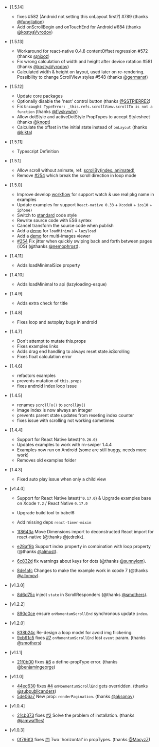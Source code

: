 
- [1.5.14]
  + fixes #582 (Android not setting this onLayout first?) #789 (thanks [@fungilation](https://github.com/fungilation))
  + Add onScrollBegin and onTouchEnd for Android #684 (thanks [@kostyaVyrodov](https://github.com/kostyaVyrodov))
- [1.5.13]
  + Workaround for react-native 0.4.8 contentOffset regression #572 (thanks [@nixoz](https://github.com/nixoz))
  + Fix wrong calculation of width and height after device rotation #581 (thanks [@kostyaVyrodov](https://github.com/kostyaVyrodov))
  + Calculated width & height on layout, used later on re-rendering. Possibility to change ScrollView styles #548 (thanks [@germanst](https://github.com/germanst))
- [1.5.12]
  + Update core packages
  + Optionally disable the 'next' control button (thanks [@SSTPIERRE2](https://github.com/SSTPIERRE2))
  + Fix `Uncaught TypeError: _this.refs.scrollView.scrollTo is not a function` (thanks [@flyskywhy](https://github.com/flyskywhy))
  + Allow dotStyle and activeDotStyle PropTypes to accept Stylesheet (thanks [@knopt](https://github.com/knopt))
  + Calculate the offset in the initial state instead of `onLayout` (thanks [@kjkta](https://github.com/kjkta))

- [1.5.11]
  + Typescript Definition

- [1.5.1]
  + Allow scroll without animate, ref: [scrollBy(index, animated)](#scrollbyindex-animated)
  + Remove [#254](https://github.com/mdmush/rn-swiper/pull/254) which break the scroll direction in loop mode

- [1.5.0]
  + Improve develop [workflow](#development) for support watch & use real pkg name in examples
  + Update examples for support `React-native 0.33` + `Xcode8` + `ios10` + `iphone7`
  + Switch to [standard](https://github.com/feross/standard) code style
  + Rewrite source code with ES6 syntex
  + Cancel transform the source code when publish
  + Add a [demo](examples/components/LoadMinimal) for `loadMinimal` + `lazyload`
  + Add a [demo](examples/components/PhotoView) for multi-images viewer
  + [#254](https://github.com/mdmush/rn-swiper/pull/254) Fix jitter when quickly swiping back and forth between pages (iOS) (@thanks [@nemophrost](https://github.com/nemophrost)).

- [1.4.11]
  + Adds loadMinimalSize property

- [1.4.10]
  + Adds loadMinimal to api (lazyloading-esque)

- [1.4.9]
  + Adds extra check for title

- [1.4.8]
  + Fixes loop and autoplay bugs in android

- [1.4.7]
  + Don't attempt to mutate this.props
  + Fixes examples links
  + Adds drag end handling to always reset state.isScrolling
  + Fixes float calculation error

- [1.4.6]
  + refactors examples
  + prevents mutation of `this.props`
  + fixes android index loop issue

- [1.4.5]
  + renames `scrollTo()` to `scrollBy()`
  + image index is now always an integer
  + prevents parent state updates from reseting index counter
  + fixes issue with scrolling not working sometimes

- [1.4.4]
  + Support for React Native latest(`^0.26.0`)
  + Updates examples to work with rn-swiper 1.4.4
  + Examples now run on Android (some are still buggy, needs more work)
  + Removes old examples folder

- [1.4.3]
  + Fixed auto play issue when only a child view

- [v1.4.0]
  + Support for React Native latest(`^0.17.0`) & Upgrade examples base on Xcode `7.2` / React Native `0.17.0`

  + Upgrade build tool to babel6

  + Add missing deps `react-timer-mixin`

  + [1f8643a](https://github.com/mdmush/rn-swiper/commit/1f8643a67e2768d165132a19629a991a86672036) Move Dimensions import to deconstructed React import for react-native (@thanks [@jedrekk](https://github.com/jedrekk)).

  + [e28af9b](https://github.com/mdmush/rn-swiper/commit/e28af9b205f17447cb3149b45fc220beec037bce) Support index property in combination with loop property (@thanks [@almost](https://github.com/almost)).

  + [6c832d](https://github.com/mdmush/rn-swiper/commit/6c832d6a23da3737a2e8a2667273dc6093bcc9ee) fix warnings about keys for dots (@thanks [@sunnylqm](https://github.com/sunnylqm)).

  + [8de1afc](https://github.com/mdmush/rn-swiper/commit/8de1afcb75a003424231bb089802db53bbbf84e4) Changes to make the example work in xcode 7 (@thanks [@allomov](https://github.com/allomov)).

- [v1.3.0]
  + [8d6d75c](https://github.com/mdmush/rn-swiper/commit/8d6d75c00edf87b603c218aad0018932277814b5) inject `state` in ScrollResponders (@thanks [@smothers](https://github.com/smothers)).

- [v1.2.2]
  + [890c0ce](https://github.com/mdmush/rn-swiper/commit/890c0ce64e2192c2ca7830e6699f67b88171e74b) ensure `onMomentumScrollEnd` synchronous update `index`.

- [v1.2.0]
  + [838b24c](https://github.com/mdmush/rn-swiper/commit/838b24cbeaf49b9ca1dabb4eed8305e314503fb1) Re-design a loop model for avoid img flickering.
  + [9cb91c5](https://github.com/mdmush/rn-swiper/commit/9cb91c58c84034b0b8b874dbfc2a44da982686a8) fixes [#7](https://github.com/mdmush/rn-swiper/issues/6) `onMomentumScrollEnd` lost `event` param. (thanks [@smothers](https://github.com/smothers))

- [v1.1.1]
  + [21f0b00](https://github.com/mdmush/rn-swiper/commit/21f0b00138b6936cd3dfac2eb107a14c99c7392b) fixes [#6](https://github.com/mdmush/rn-swiper/issues/6) a define-propType error. (thanks [@benjamingeorge](https://github.com/benjamingeorge))

- [v1.1.0]
  + [44ec630](https://github.com/mdmush/rn-swiper/commit/44ec630b62844dbeaccee73adaa0996e319ebffb) fixes [#4](https://github.com/mdmush/rn-swiper/issues/4) `onMoementumScrollEnd` gets overridden. (thanks [@subpublicanders](https://github.com/subpublicanders))
  + [5de06a7](https://github.com/mdmush/rn-swiper/commit/5de06a7aa86318ad38720728022b80e5cf98a2ab) New prop: `renderPagination`. (thanks [@aksonov](https://github.com/aksonov))

- [v1.0.4]
  + [21cb373](https://github.com/mdmush/rn-swiper/commit/21cb3732578588f9d47ee7ddda541577ad691970) fixes [#2](https://github.com/mdmush/rn-swiper/issues/2) Solve the problem of installation. (thanks [@jamwaffles](https://github.com/jamwaffles))

- [v1.0.3]
  + [0f796f3](https://github.com/mdmush/rn-swiper/commit/0f796f3557b5aeb1772573cd7ecae2e835bccc0b) fixes [#1](https://github.com/mdmush/rn-swiper/issues/1) Two 'horizontal' in propTypes. (thanks [@MacyzZ](https://github.com/MacyzZ))
